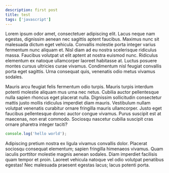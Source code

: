 ```yaml
---
description: first post
title: test
tags: ['javascript']
---
```

Lorem ipsum odor amet, consectetuer adipiscing elit. Lacus neque nam egestas, dignissim aenean nec sagittis aptent faucibus. Maximus nunc sit malesuada dictum eget vehicula. Convallis molestie porta integer varius fermentum nunc aliquam et. Nisl diam ad eu nostra scelerisque ridiculus massa. Faucibus volutpat ut elit aptent at nostra euismod nunc. Ridiculus elementum ex natoque ullamcorper laoreet habitasse at. Luctus posuere montes cursus ultricies curae vivamus. Condimentum nisl feugiat convallis porta eget sagittis. Urna consequat quis, venenatis odio metus vivamus sodales.
<!--more-->
Mauris arcu feugiat felis fermentum odio turpis. Mauris turpis interdum potenti molestie aliquam mus urna nec netus. Cubilia auctor pellentesque nulla sapien rhoncus eget placerat nulla. Dignissim sollicitudin consectetur mattis justo mollis ridiculus imperdiet diam mauris. Vestibulum nullam volutpat venenatis curabitur ornare fringilla mauris ullamcorper. Justo eget faucibus pellentesque donec auctor congue vivamus. Purus suscipit est at maecenas, non erat commodo. Sociosqu nascetur cubilia suscipit cras ornare pharetra integer taciti?

``` js
console.log('hello world');
```

Adipiscing pretium nostra ex ligula vivamus convallis dolor. Placerat sociosqu consequat elementum; sapien fringilla himenaeos vivamus. Quam iaculis porttitor molestie magnis aenean sodales. Diam imperdiet facilisis quam tempor et proin. Laoreet vehicula natoque vel odio volutpat penatibus egestas! Nec malesuada praesent egestas lacus; lacus potenti porta.